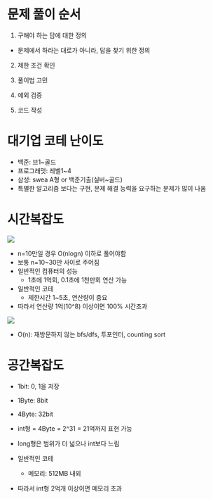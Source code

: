 # 문제 풀이 순서

1. 구해야 하는 답에 대한 정의

- 문제에서 하라는 대로가 아니라, 답을 찾기 위한 정의

2. 제한 조건 확인

3. 풀이법 고민

4. 예외 검증

5. 코드 작성

# 대기업 코테 난이도

- 백준: 브1~골드
- 프로그래멋: 레벨1~4
- 삼성: swea A형 or 백준기출(실버~골드)
- 특별한 알고리즘 보다는 구현, 문제 해결 능력을 요구하는 문제가 많이 나옴

# 시간복잡도

![](https://velog.velcdn.com/images/hanlyang0522/post/d18ab262-eb04-4754-adf4-9cfa20c41b23/image.png)

- n=10만일 경우 O(nlogn) 이하로 풀어야함
- 보통 n=10~30만 사이로 주어짐
- 일반적인 컴퓨터의 성능
  - 1초에 1억회, 0.1초에 1천만회 연산 가능
- 일반적인 코테
  - 제한시간 1~5초, 연산량이 중요
- 따라서 연산량 1억(10^8) 이상이면 100% 시간초과

![](https://velog.velcdn.com/images/hanlyang0522/post/8d50140c-87d1-4081-96e6-9b99f33cc4ad/image.png)

- O(n): 재방문하지 않는 bfs/dfs, 투포인터, counting sort

# 공간복잡도

- 1bit: 0, 1을 저장
- 1Byte: 8bit
- 4Byte: 32bit

- int형 = 4Byte = 2^31 = 21억까지 표현 가능
- long형은 범위가 더 넓으나 int보다 느림

- 일반적인 코테
  - 메모리: 512MB 내외
- 따라서 int형 2억개 이상이면 메모리 초과

